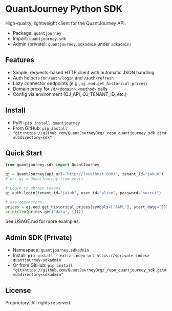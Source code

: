 # QuantJourney Python SDK

High-quality, lightweight client for the QuantJourney API.

- Package: `quantjourney`
- Import: `quantjourney.sdk`
- Admin (private): `quantjourney.sdkadmin` under `sdkadmin/`

## Features
- Simple, requests-based HTTP client with automatic JSON handling
- Auth helpers for `/auth/login` and `/auth/refresh`
- Lazy connector endpoints (e.g., `qj.eod.get_historical_prices`)
- Domain proxy for `/d/<domain>.<method>` calls
- Config via environment (QJ_API, QJ_TENANT_ID, etc.)

## Install
- PyPI: `pip install quantjourney`
- From GitHub: `pip install "git+https://github.com/QuantJourneyOrg/_repo_quantjourney_sdk.git#subdirectory=sdk"`

## Quick Start
```python
from quantjourney.sdk import QuantJourney

qj = QuantJourney(api_url="http://localhost:8001", tenant_id="jakub")
# or: qj = QuantJourney.from_env()

# Login to obtain tokens
qj.auth.login(tenant_id="jakub", user_id="alice", password="secret")

# Use connectors
prices = qj.eod.get_historical_prices(symbols=["AAPL"], start_date="2025-01-01", end_date="2025-02-01", frequency="1d", exchanges=["US"])  # dict
print(len(prices.get("data", [])))
```

See USAGE.md for more examples.

## Admin SDK (Private)
- Namespace: `quantjourney.sdkadmin`
- Install: `pip install --extra-index-url https://<private-index> quantjourney-sdkadmin`
- Or from GitHub: `pip install "git+https://github.com/QuantJourneyOrg/_repo_quantjourney_sdk.git#subdirectory=sdkadmin"`

## License
Proprietary. All rights reserved.
